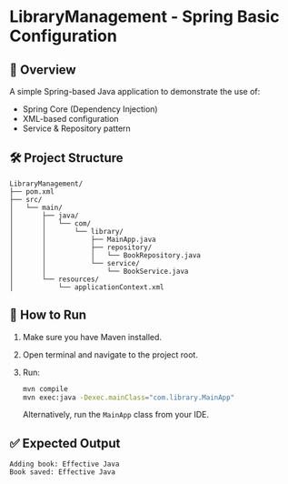 # LibraryManagement - Spring Basic Configuration

## 📌 Overview

A simple Spring-based Java application to demonstrate the use of:
- Spring Core (Dependency Injection)
- XML-based configuration
- Service & Repository pattern

## 🛠 Project Structure

```
LibraryManagement/
├── pom.xml
├── src/
│   └── main/
│       ├── java/
│       │   └── com/
│       │       └── library/
│       │           ├── MainApp.java
│       │           ├── repository/
│       │           │   └── BookRepository.java
│       │           └── service/
│       │               └── BookService.java
│       └── resources/
│           └── applicationContext.xml
```

## 🚀 How to Run

1. Make sure you have Maven installed.
2. Open terminal and navigate to the project root.
3. Run:
    ```bash
    mvn compile
    mvn exec:java -Dexec.mainClass="com.library.MainApp"
    ```

    Alternatively, run the `MainApp` class from your IDE.

## ✅ Expected Output

```
Adding book: Effective Java
Book saved: Effective Java
```